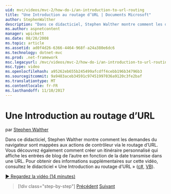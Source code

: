 ```yaml
---
uid: mvc/videos/mvc-2/how-do-i/an-introduction-to-url-routing
title: "Une Introduction au routage d’URL | Documents Microsoft"
author: StephenWalther
description: "Dans ce didacticiel, Stephen Walther montre comment les demandes du navigateur sont mappées aux actions de contrôleur via le routage d’URL. Vous apprendrez comment créer un client..."
ms.author: aspnetcontent
manager: wpickett
ms.date: 08/20/2008
ms.topic: article
ms.assetid: ad0f4d26-6366-4464-968f-a24a380e6dc6
ms.technology: dotnet-mvc
ms.prod: .net-framework
msc.legacyurl: /mvc/videos/mvc-2/how-do-i/an-introduction-to-url-routing
msc.type: video
ms.openlocfilehash: a95262eb655b245499afcdff4cebb196b34796b3
ms.sourcegitcommit: 9a9483aceb34591c97451997036a9120c3fe2baf
ms.translationtype: MT
ms.contentlocale: fr-FR
ms.lasthandoff: 11/10/2017
---
```

<a name="an-introduction-to-url-routing"></a>Une Introduction au routage d’URL
====================
par [Stephen Walther](https://github.com/StephenWalther)

Dans ce didacticiel, Stephen Walther montre comment les demandes du navigateur sont mappées aux actions de contrôleur via le routage d’URL. Vous découvrez également comment créer un itinéraire personnalisé qui affiche les entrées de blog de l’autre en fonction de la date transmise dans une URL. Pour obtenir des informations supplémentaires sur cette vidéo, consultez le didacticiel « Une Introduction au routage d’URL » ([c#](../../../overview/older-versions-1/controllers-and-routing/asp-net-mvc-routing-overview-cs.md), [VB](../../../overview/older-versions-1/controllers-and-routing/asp-net-mvc-routing-overview-vb.md)).

[&#9654; Regardez la vidéo (14 minutes)](https://channel9.msdn.com/Blogs/ASP-NET-Site-Videos/an-introduction-to-url-routing)

>[!div class="step-by-step"]
[Précédent](understanding-views-view-data-and-html-helpers.md)
[Suivant](preventing-javascript-injection-attacks.md)
